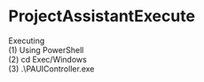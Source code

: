 # ProjectAssistantExecute

Executing
<br>(1) Using PowerShell
<br>(2) cd Exec/Windows
<br>(3) .\PAUIController.exe
